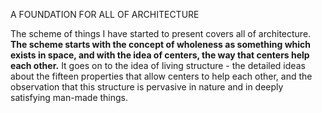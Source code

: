 A FOUNDATION FOR ALL OF ARCHITECTURE

The scheme of things I have started to present covers all of architecture. **The scheme starts with the concept of wholeness as something which exists in space, and with the idea of centers, the way that centers help each other.** It goes on to the idea of living structure - the detailed ideas about the fifteen properties that allow centers to help each other, and the observation that this structure is pervasive in nature and in deeply satisfying man-made things.